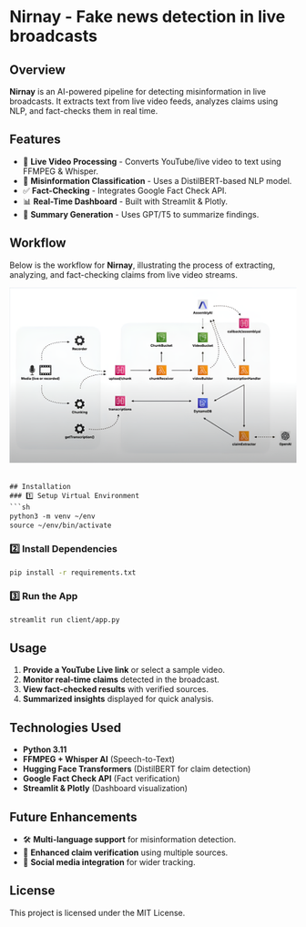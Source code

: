 # Nirnay - Fake news detection in live broadcasts

## Overview
**Nirnay** is an AI-powered pipeline for detecting misinformation in live broadcasts. It extracts text from live video feeds, analyzes claims using NLP, and fact-checks them in real time.

## Features
- 🎥 **Live Video Processing** - Converts YouTube/live video to text using FFMPEG & Whisper.
- 🔎 **Misinformation Classification** - Uses a DistilBERT-based NLP model.
- ✅ **Fact-Checking** - Integrates Google Fact Check API.
- 📊 **Real-Time Dashboard** - Built with Streamlit & Plotly.
- 📝 **Summary Generation** - Uses GPT/T5 to summarize findings.

## Workflow

Below is the workflow for **Nirnay**, illustrating the process of extracting, analyzing, and fact-checking claims from live video streams.

![Workflow](assets/workflow.png)

```

## Installation
### 1️⃣ Setup Virtual Environment
```sh
python3 -m venv ~/env
source ~/env/bin/activate
```
### 2️⃣ Install Dependencies
```sh
pip install -r requirements.txt
```
### 3️⃣ Run the App
```sh
streamlit run client/app.py
```

## Usage
1. **Provide a YouTube Live link** or select a sample video.
2. **Monitor real-time claims** detected in the broadcast.
3. **View fact-checked results** with verified sources.
4. **Summarized insights** displayed for quick analysis.

## Technologies Used
- **Python 3.11**
- **FFMPEG + Whisper AI** (Speech-to-Text)
- **Hugging Face Transformers** (DistilBERT for claim detection)
- **Google Fact Check API** (Fact verification)
- **Streamlit & Plotly** (Dashboard visualization)

## Future Enhancements
- 🛠️ **Multi-language support** for misinformation detection.
- 🚀 **Enhanced claim verification** using multiple sources.
- 📡 **Social media integration** for wider tracking.

## License
This project is licensed under the MIT License.
